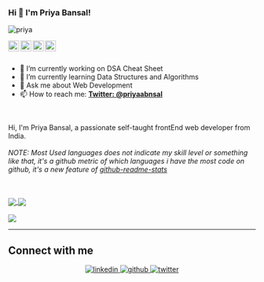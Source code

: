 ### Hi 👋 I'm Priya Bansal!

<p align="left"> <img src="https://komarev.com/ghpvc/?username=priyabnsal&label=Views&color=blue&style=plastic" alt="priya" /> </p>

<a href="https://twitter.com/priyaabnsal" target="_blank">
  <img align="left" alt="Priya s Twitter" width="22px" src="https://cdn.jsdelivr.net/npm/simple-icons@v3/icons/twitter.svg" />
</a>
<a href="https://www.linkedin.com/in/priyaabnsal/" target="_blank">
  <img align="left" alt="Pawan's Linkdein" width="22px" src="https://cdn.jsdelivr.net/npm/simple-icons@v3/icons/linkedin.svg" />
</a>
<a href="https://github.com/priyabnsal">
  <img align="left" alt="Pawan's Github" width="22px" src="https://cdn.jsdelivr.net/npm/simple-icons@v3/icons/github.svg" />
</a>
<a href="https://www.youtube.com/channel/UC5y5gI69oWufTlV2bNJ78uw">
  <img align="left" alt="Pawan's Youtube" width="22px" src="https://cdn.jsdelivr.net/npm/simple-icons@v3/icons/youtube.svg" />
</a>

<br/>

<br/>

- 🔭 I’m currently working on DSA Cheat Sheet
- 🌱 I’m currently learning Data Structures and Algorithms
- 💬 Ask me about Web Development
- 📫 How to reach me:  **[Twitter: @priyaabnsal](https://twitter.com/priyaabnsal)**
<br/>

Hi, I'm Priya Bansal, a passionate self-taught frontEnd web developer from India.
<br/>
<br/>
*NOTE: Most Used languages does not indicate my skill level or something like that, it's a github metric of which languages i have the most code on github, it's a new feature of [github-readme-stats](https://github.com/priyabnsal/github-readme-stats)*

<br/>
  <br/>
<a href="https://instagram.com/codepur_ka_superhero/">
  <img align="center" src="https://github-readme-stats.vercel.app/api/top-langs/?username=priyabnsal&layout=compact&langs_count=6)](https://github.com/anuraghazra/github-readme-stats" />
</a>
<a href="https://www.facebook.com/imthepk/">
  
  <img align="center" src="https://github-readme-stats.vercel.app/api?username=priyabnsal&show_icons=true&hide=contribs,prs" />
<!--   &theme=tokyonight -->
</a>
<br/>
<br/>
<!-- |[![stackoverflow card](https://readme-components.vercel.app/api?component=stackoverflow&stackoverflowid=12383316)](https://stackoverflow.com/users/12383316/dhruv-kothari) | -->
<img align="center" src="https://github-readme-streak-stats.herokuapp.com/?user=priyabnsal"/>

<!-- |---|---| -->
 
 ---

## Connect with me  
<div align="center">
 <a href="https://www.linkedin.com/in/priyaabnsal/" target="_blank">
<img src=https://img.shields.io/badge/linkedin-%231E77B5.svg?&style=for-the-badge&logo=linkedin&logoColor=white alt=linkedin style="margin-bottom: 5px;" />
</a>
<a href="https://github.com/priyabnsal" target="_blank">
<img src=https://img.shields.io/badge/github-%2324292e.svg?&style=for-the-badge&logo=github&logoColor=white alt=github style="margin-bottom: 5px;" />
</a>
<a href="https://twitter.com/priyaabnsal" target="_blank">
<img src=https://img.shields.io/badge/twitter-%2300acee.svg?&style=for-the-badge&logo=twitter&logoColor=white alt=twitter style="margin-bottom: 5px;" />
</a>

</div>

<!--
**priyabnsal/priyabnsal** is a ✨ _special_ ✨ repository because its `README.md` (this file) appears on your GitHub profile.
<a href="https://t.me/imthepk">
  <img align="left" alt="Pawan's Telegram" width="22px" src="https://cdn.jsdelivr.net/npm/simple-icons@v3/icons/telegram.svg" />
</a>
<a href="https://instagram.com/codepur_ka_superhero/">
  <img align="left" alt="Pawan's Instagram" width="22px" src="https://cdn.jsdelivr.net/npm/simple-icons@v3/icons/instagram.svg" />
</a>
<a href="https://www.facebook.com/imthepk/">
  <img align="left" alt="Pawan's Facebook" width="22px" src="https://cdn.jsdelivr.net/npm/simple-icons@v3/icons/facebook.svg" />
</a>
- 👯 I’m looking to collaborate on ...
- - 🤔 I’m looking for help with DSA
- 😄 Pronouns: She/her
- - ⚡ Fun fact:

![GitHub stats](https://github-readme-stats.vercel.app/api?username=priyabnsal&show_icons=true&theme=tokyonight&hide=contribs,prs)
[![Top Langs](https://github-readme-stats.vercel.app/api/top-langs/?username=priyabnsal&layout=compact&langs_count=10)](https://github.com/anuraghazra/github-readme-stats)


[![Priya's GitHub stats](https://github-readme-stats.vercel.app/api?username=priyabnsal)]
[![willianrod's wakatime stats](https://github-readme-stats.vercel.app/api/wakatime?username=priyabnsal&layout=compact)](https://github.com/anuraghazra/github-readme-stats)

![Anurag's GitHub stats](https://github-readme-stats.vercel.app/api?username=priyabnsal&hide=contribs,prs,issues)

![Anurag's GitHub stats](https://github-readme-stats.vercel.app/api?username=anuraghazra&show_icons=true)

[![Top Langs](https://github-readme-stats.vercel.app/api/top-langs/?username=priyabnsal)]

[![Readme Card](https://github-readme-stats.vercel.app/api/pin/?username=priyabnsal&repo=MERN_Stack)](https://github.com/anuraghazra/github-readme-stats)
-->

